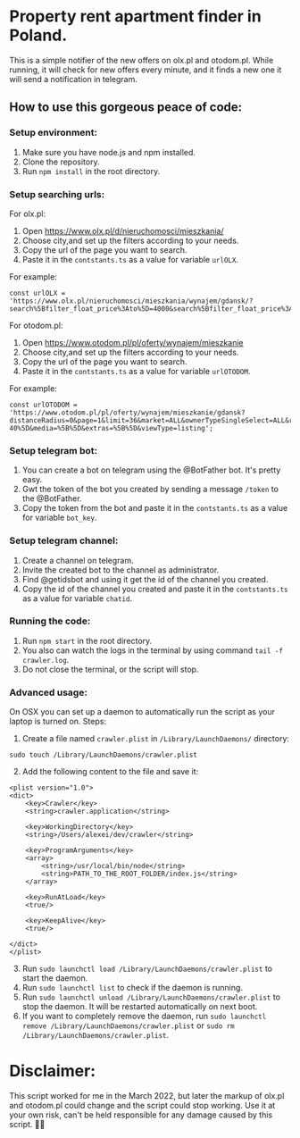 # Property rent apartment finder in Poland.

This is a simple notifier of the new offers on olx.pl and otodom.pl.
While running, it will check for new offers every minute, and it finds a new one it will send a notification in telegram.

## How to use this gorgeous peace of code:

### Setup environment:

1. Make sure you have node.js and npm installed.
2. Clone the repository.
3. Run `npm install` in the root directory.

### Setup searching urls:
For olx.pl:

1. Open https://www.olx.pl/d/nieruchomosci/mieszkania/
2. Choose city,and set up the filters according to your needs.
3. Copy the url of the page you want to search.
4. Paste it in the `contstants.ts` as a value for variable `urlOLX`.

For example:

```
const urlOLX = 'https://www.olx.pl/nieruchomosci/mieszkania/wynajem/gdansk/?search%5Bfilter_float_price%3Ato%5D=4000&search%5Bfilter_float_price%3Afrom%5D=1400&search%5Bfilter_enum_rooms%5D%5B0%5D=two&search%5Bfilter_enum_rooms%5D%5B1%5D=three&search%5Bfilter_enum_rooms%5D%5B2%5D=four&search%5Bdist%5D=5';'
```

For otodom.pl:

1. Open https://www.otodom.pl/pl/oferty/wynajem/mieszkanie
2. Choose city,and set up the filters according to your needs.
3. Copy the url of the page you want to search.
4. Paste it in the `contstants.ts` as a value for variable `urlOTODOM`.

For example:

```
const urlOTODOM = 'https://www.otodom.pl/pl/oferty/wynajem/mieszkanie/gdansk?distanceRadius=0&page=1&limit=36&market=ALL&ownerTypeSingleSelect=ALL&roomsNumber=%5BTWO%2CTHREE%2CFOUR%5D&isPrivateOwner=true&priceMin=1400&priceMax=4500&daysSinceCreated=3&locations=%5Bcities_6-40%5D&media=%5B%5D&extras=%5B%5D&viewType=listing';
```

### Setup telegram bot:

1. You can create a bot on telegram using the @BotFather bot. It's pretty easy. 
2. Gwt the token of the bot you created by sending a message `/token` to the @BotFather. 
3. Copy the token from the bot and paste it in the `contstants.ts` as a value for variable `bot_key`.

### Setup telegram channel:

1. Create a channel on telegram.
2. Invite the created bot to the channel as administrator.
3. Find @getidsbot and using it get the id of the channel you created.
4. Copy the id of the channel you created and paste it in the `contstants.ts` as a value for variable `chatid`.


### Running the code:

1. Run `npm start` in the root directory.
2. You also can watch the logs in the terminal by using command `tail -f crawler.log`.
3. Do not close the terminal, or the script will stop.

### Advanced usage:
On OSX you can set up a daemon to automatically run the script as your laptop is turned on.
Steps:

1. Create a file named `crawler.plist` in `/Library/LaunchDaemons/` directory:
```
sudo touch /Library/LaunchDaemons/crawler.plist
```

2. Add the following content to the file and save it:

```
<plist version="1.0">
<dict>
    <key>Crawler</key>
    <string>crawler.application</string>

    <key>WorkingDirectory</key>
    <string>/Users/alexei/dev/crawler</string>

    <key>ProgramArguments</key>
    <array>
        <string>/usr/local/bin/node</string>
        <string>PATH_TO_THE_ROOT_FOLDER/index.js</string>
    </array>

    <key>RunAtLoad</key>
    <true/>

    <key>KeepAlive</key>
    <true/>

</dict>
</plist>
```

3. Run `sudo launchctl load /Library/LaunchDaemons/crawler.plist` to start the daemon.
4. Run `sudo launchctl list` to check if the daemon is running.
5. Run `sudo launchctl unload /Library/LaunchDaemons/crawler.plist` to stop the daemon. It will be restarted automatically on next boot.
6. If you want to completely remove the daemon, run `sudo launchctl remove /Library/LaunchDaemons/crawler.plist` or `sudo rm /Library/LaunchDaemons/crawler.plist`.


# Disclaimer:
This script worked for me in the March 2022, but later the markup of olx.pl and otodom.pl could change and the script could stop working.
Use it at your own risk, can't be held responsible for any damage caused by this script. 💁‍♂️
